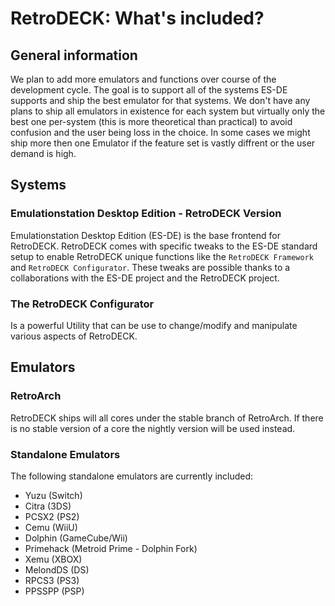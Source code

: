 # RetroDECK: What's included?

## General information
We plan to add more emulators and functions over course of the development cycle. The goal is to support all of the systems ES-DE supports and ship the best emulator for that systems. We don't have any plans to ship all emulators in existence for each system but virtually only the best one per-system (this is more theoretical than practical) to avoid confusion and the user being loss in the choice.
In some cases we might ship more then one Emulator if the feature set is vastly diffrent or the user demand is high.

## Systems

### Emulationstation Desktop Edition - RetroDECK Version
Emulationstation Desktop Edition (ES-DE) is the base frontend for RetroDECK. RetroDECK comes with specific tweaks to the ES-DE standard setup to enable RetroDECK unique functions like the `RetroDECK Framework` and `RetroDECK Configurator`. These tweaks are possible thanks to a collaborations with the ES-DE project and the RetroDECK project.

### The RetroDECK Configurator
Is a powerful Utility that can be use to change/modify and manipulate various aspects of RetroDECK.

## Emulators

### RetroArch
RetroDECK ships will all cores under the stable branch of RetroArch.
If there is no stable version of a core the nightly version will be used instead.

### Standalone Emulators
The following standalone emulators are currently included:

- Yuzu (Switch)
- Citra (3DS)
- PCSX2 (PS2)
- Cemu (WiiU)
- Dolphin (GameCube/Wii)
- Primehack (Metroid Prime - Dolphin Fork)
- Xemu (XBOX)
- MelondDS (DS)
- RPCS3 (PS3)
- PPSSPP (PSP)


